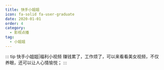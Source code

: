 ```yaml
---
title: 快手小姐姐
icon: fa-solid fa-user-graduate
date: 2020-01-01
order: 4
category:
  - 影视点播
tag:
  - 小姐姐
---
```


<ArtPlayer :src :config="mpConfig(state.p)" />

::: tip 快手小姐姐|福利小视频
赚钱累了，工作烦了，可以来看看美女视频，不仅养眼，还可以让人心情愉悦；
:::

<script setup>
  import { mpConfig } from '@act'
  import { vod } from '@db'
  import { useStorage } from '@vueuse/core'
  import { onMounted } from "vue";
  const vodId = "ks-xjj"
  const state = useStorage(
    vodId,
    {
      p: []
    }
  )
  const src = state.value.p[0] ? state.value.p[0].url : ""
  onMounted(async () => {
    const { data } = await vod.find({ "name": vodId })
    state.value.p = data.slice(0, 99)
  });
</script>
